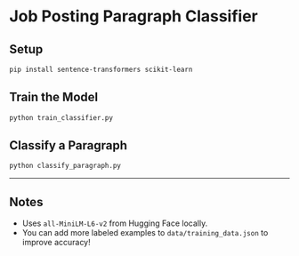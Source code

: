 # Job Posting Paragraph Classifier

## Setup
```bash
pip install sentence-transformers scikit-learn
```

## Train the Model
```bash
python train_classifier.py
```

## Classify a Paragraph
```bash
python classify_paragraph.py
```

---

## Notes
- Uses `all-MiniLM-L6-v2` from Hugging Face locally.
- You can add more labeled examples to `data/training_data.json` to improve accuracy!
